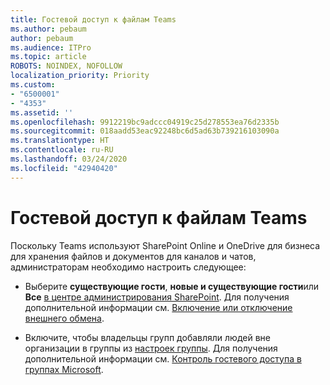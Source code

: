 ```yaml
---
title: Гостевой доступ к файлам Teams
ms.author: pebaum
author: pebaum
ms.audience: ITPro
ms.topic: article
ROBOTS: NOINDEX, NOFOLLOW
localization_priority: Priority
ms.custom:
- "6500001"
- "4353"
ms.assetid: ''
ms.openlocfilehash: 9912219bc9adccc04919c25d278553ea76d2335b
ms.sourcegitcommit: 018aadd53eac92248bc6d5ad63b739216103090a
ms.translationtype: HT
ms.contentlocale: ru-RU
ms.lasthandoff: 03/24/2020
ms.locfileid: "42940420"
---
```

# <a name="guest-access-to-teams-files"></a>Гостевой доступ к файлам Teams

Поскольку Teams используют SharePoint Online и OneDrive для бизнеса для хранения файлов и документов для каналов и чатов, администраторам необходимо настроить следующее:

- Выберите **существующие гости**, **новые и существующие гости**или **Все** [в центре администрирования SharePoint](https://admin.microsoft.com/sharepoint?page=sharing&modern=true). Для получения дополнительной информации см. [Включение или отключение внешнего обмена](https://docs.microsoft.com/sharepoint/turn-external-sharing-on-or-off).

- Включите, чтобы владельцы групп добавляли людей вне организации в группы из [настроек группы](https://admin.microsoft.com/Adminportal/Home?source=applauncher#/SettingsMultiPivot/:/Settings/L1/O365Groups). Для получения дополнительной информации см. [Контроль гостевого доступа в группах Microsoft](https://docs.microsoft.com/microsoftteams/teams-dependencies#control-guest-access-in-office-365-groups).
